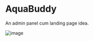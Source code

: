 # AquaBuddy

An admin panel cum landing page idea.

![image](https://github.com/MainakRepositor/AquaBuddy/assets/64016811/1af34546-a54a-4ca6-bcd9-aa64344c5d75)

